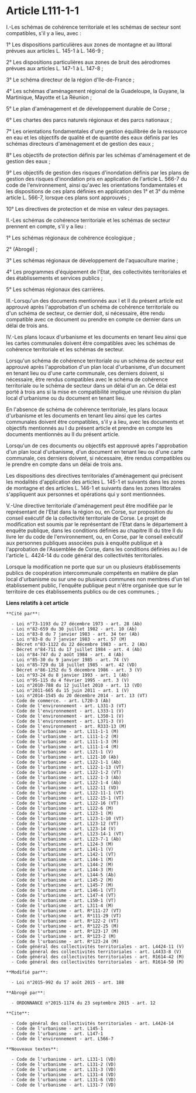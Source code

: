 # Article L111-1-1

I.-Les schémas de cohérence territoriale et les schémas de secteur sont compatibles, s'il y a lieu, avec : 

1° Les dispositions particulières aux zones de montagne et au littoral prévues aux articles L. 145-1 à L. 146-9 ; 

2° Les dispositions particulières aux zones de bruit des aérodromes prévues aux articles L. 147-1 à L. 147-8 ; 

3° Le schéma directeur de la région d'Ile-de-France ; 

4° Les schémas d'aménagement régional de la Guadeloupe, la Guyane, la Martinique, Mayotte et La Réunion ; 

5° Le plan d'aménagement et de développement durable de Corse ; 

6° Les chartes des parcs naturels régionaux et des parcs nationaux ; 

7° Les orientations fondamentales d'une gestion équilibrée de la ressource en eau et les objectifs de qualité et de quantité
des eaux définis par les schémas directeurs d'aménagement et de gestion des eaux ; 

8° Les objectifs de protection définis par les schémas d'aménagement et de gestion des eaux ; 

9° Les objectifs de gestion des risques d'inondation définis par les plans de gestion des risques d'inondation pris en
application de l'article L. 566-7 du code de l'environnement, ainsi qu'avec les orientations fondamentales et les
dispositions de ces plans définies en application des 1° et 3° du même article L. 566-7, lorsque ces plans sont approuvés ; 

10° Les directives de protection et de mise en valeur des paysages. 

II.-Les schémas de cohérence territoriale et les schémas de secteur prennent en compte, s'il y a lieu : 

1° Les schémas régionaux de cohérence écologique ; 

2° (Abrogé) ; 

3° Les schémas régionaux de développement de l'aquaculture marine ; 

4° Les programmes d'équipement de l'Etat, des collectivités territoriales et des établissements et services publics ; 

5° Les schémas régionaux des carrières. 

III.-Lorsqu'un des documents mentionnés aux I et II du présent article est approuvé après l'approbation d'un schéma de
cohérence territoriale ou d'un schéma de secteur, ce dernier doit, si nécessaire, être rendu compatible avec ce document ou
prendre en compte ce dernier dans un délai de trois ans. 

IV.-Les plans locaux d'urbanisme et les documents en tenant lieu ainsi que les cartes communales doivent être compatibles
avec les schémas de cohérence territoriale et les schémas de secteur. 

Lorsqu'un schéma de cohérence territoriale ou un schéma de secteur est approuvé après l'approbation d'un plan local
d'urbanisme, d'un document en tenant lieu ou d'une carte communale, ces derniers doivent, si nécessaire, être rendus
compatibles avec le schéma de cohérence territoriale ou le schéma de secteur dans un délai d'un an. Ce délai est porté à
trois ans si la mise en compatibilité implique une révision du plan local d'urbanisme ou du document en tenant lieu. 

En l'absence de schéma de cohérence territoriale, les plans locaux d'urbanisme et les documents en tenant lieu ainsi que les
cartes communales doivent être compatibles, s'il y a lieu, avec les documents et objectifs mentionnés au I du présent article
et prendre en compte les documents mentionnés au II du présent article. 

Lorsqu'un de ces documents ou objectifs est approuvé après l'approbation d'un plan local d'urbanisme, d'un document en tenant
lieu ou d'une carte communale, ces derniers doivent, si nécessaire, être rendus compatibles ou le prendre en compte dans un
délai de trois ans. 

Les dispositions des directives territoriales d'aménagement qui précisent les modalités d'application des articles L. 145-1
et suivants dans les zones de montagne et des articles L. 146-1 et suivants dans les zones littorales s'appliquent aux
personnes et opérations qui y sont mentionnées. 

V.-Une directive territoriale d'aménagement peut être modifiée par le représentant de l'Etat dans la région ou, en Corse, sur
proposition du conseil exécutif de la collectivité territoriale de Corse. Le projet de modification est soumis par le
représentant de l'Etat dans le département à enquête publique, dans les conditions définies au chapitre III du titre II du
livre Ier du code de l'environnement, ou, en Corse, par le conseil exécutif aux personnes publiques associées puis à enquête
publique et à l'approbation de l'Assemblée de Corse, dans les conditions définies au I de l'article L. 4424-14 du code
général des collectivités territoriales. 

Lorsque la modification ne porte que sur un ou plusieurs établissements publics de coopération intercommunale compétents en
matière de plan local d'urbanisme ou sur une ou plusieurs communes non membres d'un tel établissement public, l'enquête
publique peut n'être organisée que sur le territoire de ces établissements publics ou de ces communes. ;

**Liens relatifs à cet article**

	**Cité par**:

	  - Loi n°73-1193 du 27 décembre 1973 - art. 28 (Ab)
	  - Loi n°82-659 du 30 juillet 1982 - art. 10 (Ab)
	  - Loi n°83-8 du 7 janvier 1983 - art. 34 ter (Ab)
	  - Loi n°83-8 du 7 janvier 1983 - art. 57 (M)
	  - Décret n°83-1122 du 22 décembre 1983 - art. 2 (Ab)
	  - Décret n°84-711 du 17 juillet 1984 - art. 4 (Ab)
	  - Loi n°84-747 du 2 août 1984 - art. 4 (Ab)
	  - Loi n°85-30 du 9 janvier 1985 - art. 74 (V)
	  - Loi n°85-729 du 18 juillet 1985 - art. 42 (VD)
	  - Décret n°86-1252 du 5 décembre 1986 - art. 3 (V)
	  - Loi n°93-24 du 8 janvier 1993 - art. 1 (Ab)
	  - Loi n°95-115 du 4 février 1995 - art. 3 (V)
	  - Loi n°2010-788 du 12 juillet 2010 - art. 13 (VD)
	  - Loi n°2011-665 du 15 juin 2011 - art. 1 (V)
	  - Loi n°2014-1545 du 20 décembre 2014 - art. 13 (VT)
	  - Code de commerce. - art. L720-3 (Ab)
	  - Code de l'environnement - art. L331-3 (VT)
	  - Code de l'environnement - art. L333-1 (V)
	  - Code de l'environnement - art. L350-1 (V)
	  - Code de l'environnement - art. L371-3 (V)
	  - Code de l'environnement - art. R333-13 (M)
	  - Code de l'urbanisme - art. L111-1-1 (M)
	  - Code de l'urbanisme - art. L111-1-2 (M)
	  - Code de l'urbanisme - art. L111-1-3 (M)
	  - Code de l'urbanisme - art. L111-1-4 (M)
	  - Code de l'urbanisme - art. L121-1 (V)
	  - Code de l'urbanisme - art. L121-10 (Ab)
	  - Code de l'urbanisme - art. L122-1-1 (Ab)
	  - Code de l'urbanisme - art. L122-1-13 (VT)
	  - Code de l'urbanisme - art. L122-1-2 (VT)
	  - Code de l'urbanisme - art. L122-1-3 (Ab)
	  - Code de l'urbanisme - art. L122-1-4 (Ab)
	  - Code de l'urbanisme - art. L122-11 (VD)
	  - Code de l'urbanisme - art. L122-11-1 (VT)
	  - Code de l'urbanisme - art. L122-15-1 (VT)
	  - Code de l'urbanisme - art. L122-16 (VT)
	  - Code de l'urbanisme - art. L122-6 (M)
	  - Code de l'urbanisme - art. L123-1 (M)
	  - Code de l'urbanisme - art. L123-1-10 (VT)
	  - Code de l'urbanisme - art. L123-12 (VT)
	  - Code de l'urbanisme - art. L123-14 (V)
	  - Code de l'urbanisme - art. L123-14-1 (VT)
	  - Code de l'urbanisme - art. L123-7-1 (Ab)
	  - Code de l'urbanisme - art. L124-3 (M)
	  - Code de l'urbanisme - art. L141-1 (V)
	  - Code de l'urbanisme - art. L142-1 (VT)
	  - Code de l'urbanisme - art. L144-1 (M)
	  - Code de l'urbanisme - art. L144-2 (M)
	  - Code de l'urbanisme - art. L144-3 (M)
	  - Code de l'urbanisme - art. L144-5 (Ab)
	  - Code de l'urbanisme - art. L145-2 (M)
	  - Code de l'urbanisme - art. L145-7 (M)
	  - Code de l'urbanisme - art. L146-1 (VT)
	  - Code de l'urbanisme - art. L147-4 (VT)
	  - Code de l'urbanisme - art. L150-1 (VT)
	  - Code de l'urbanisme - art. L311-4 (M)
	  - Code de l'urbanisme - art. R*111-27 (VT)
	  - Code de l'urbanisme - art. R*111-29 (VT)
	  - Code de l'urbanisme - art. R*122-2 (VT)
	  - Code de l'urbanisme - art. R*122-25 (M)
	  - Code de l'urbanisme - art. R*123-17 (M)
	  - Code de l'urbanisme - art. R*123-2 (M)
	  - Code de l'urbanisme - art. R*123-24 (M)
	  - Code général des collectivités territoriales - art. L4424-11 (V)
	  - Code général des collectivités territoriales - art. L4433-8 (V)
	  - Code général des collectivités territoriales - art. R1614-42 (M)
	  - Code général des collectivités territoriales - art. R1614-50 (M)

	**Modifié par**:

	  - Loi n°2015-992 du 17 août 2015 - art. 188

	**Abrogé par**:

	  - ORDONNANCE n°2015-1174 du 23 septembre 2015 - art. 12

	**Cite**:

	  - Code général des collectivités territoriales - art. L4424-14
	  - Code de l'urbanisme - art. L145-1
	  - Code de l'urbanisme - art. L147-1
	  - Code de l'environnement - art. L566-7

	**Nouveaux textes**:

	  - Code de l'urbanisme - art. L131-1 (VD)
	  - Code de l'urbanisme - art. L131-2 (VD)
	  - Code de l'urbanisme - art. L131-3 (VD)
	  - Code de l'urbanisme - art. L131-4 (VD)
	  - Code de l'urbanisme - art. L131-6 (VD)
	  - Code de l'urbanisme - art. L131-7 (VD)
